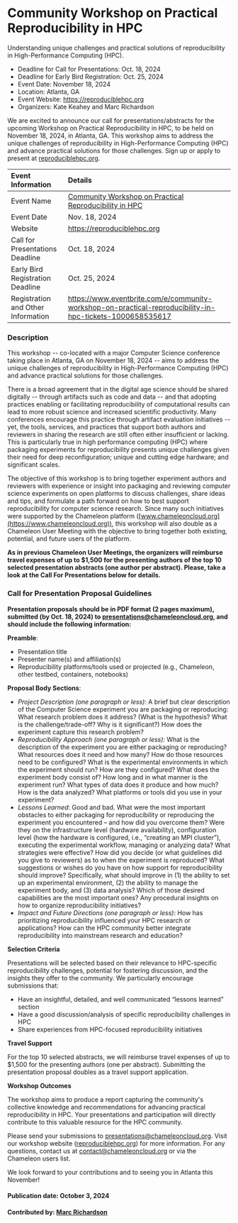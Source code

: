 # Community Workshop on Practical Reproducibility in HPC

<!-- begin deck text -->
Understanding unique challenges and practical solutions of reproducibility in High-Performance Computing (HPC).
<!-- end deck text -->

- Deadline for Call for Presentations: Oct. 18, 2024
- Deadline for Early Bird Registration: Oct. 25, 2024
- Event Date: November 18, 2024
- Location: Atlanta, GA
- Event Website: https://reproduciblehpc.org
- Organizers: Kate Keahey and Marc Richardson

We are excited to announce our call for presentations/abstracts for the upcoming Workshop on Practical Reproducibility in HPC, to be held on November 18, 2024, in Atlanta, GA.
This workshop aims to address the unique challenges of reproducibility in High-Performance Computing (HPC) and advance practical solutions for those challenges. Sign up or apply to present at [reproduciblehpc.org](https://reproduciblehpc.org).

Event Information | Details
:--- | :---			   
Event Name | [Community Workshop on Practical Reproducibility in HPC](https://reproduciblehpc.org)
Event Date| Nov. 18, 2024
Website | https://reproduciblehpc.org
Call for Presentations Deadline | Oct. 18, 2024
Early Bird Registration Deadline | Oct. 25, 2024
Registration and Other Information | https://www.eventbrite.com/e/community-workshop-on-practical-reproducibility-in-hpc-tickets-1000658535617

### Description

This workshop -- co-located with a major Computer Science conference taking place in Atlanta, GA on November 18, 2024 --  aims to address the unique challenges of reproducibility in High-Performance Computing (HPC) and advance practical solutions for those challenges.

There is a broad agreement that in the digital age science should be shared digitally -- through artifacts such as code and data -- and that adopting practices enabling or facilitating reproducibility of computational results can lead to more robust science and increased scientific productivity. Many conferences encourage this practice through artifact evaluation initiatives -- yet, the tools, services, and practices that support both authors and reviewers in sharing the research are still often either insufficient or lacking. This is particularly true in high performance computing (HPC) where packaging experiments for reproducibility presents unique challenges given their need for deep reconfiguration; unique and cutting edge hardware; and significant scales.

The objective of this workshop is to bring together experiment authors and reviewers with experience or insight into packaging and reviewing computer science experiments on open platforms to discuss challenges, share ideas and tips, and formulate a path forward on how to best support reproducibility for computer science research. Since many such initiatives were supported by the Chameleon platform ([www.chameleoncloud.org](https://www.chameleoncloud.org)), this workshop will also double as a Chameleon User Meeting with the objective to bring together both existing, potential, and future users of the platform.

**As in previous Chameleon User Meetings, the organizers will reimburse travel expenses of up to $1,500 for the presenting authors of the top 10 selected presentation abstracts (one author per abstract). Please, take a look at the Call For Presentations below for details.**

### Call for Presentation Proposal Guidelines

**Presentation proposals should be in PDF format (2 pages maximum), submitted (by Oct. 18, 2024) to presentations@chameleoncloud.org, and should include the following information:**

**Preamble**:

- Presentation title
- Presenter name(s) and affiliation(s)
- Reproducibility platforms/tools used or projected (e.g., Chameleon, other testbed, containers, notebooks)

**Proposal Body Sections**:

- *Project Description (one paragraph or less)*:
    A brief but clear description of the Computer Science experiment you are packaging or reproducing: What research problem does it address? (What is the hypothesis? What is the challenge/trade-off? Why is it significant?) How does the experiment capture this research problem? 
- *Reproducibility Approach (one paragraph or less)*:
    What is the description of the experiment you are either packaging or reproducing? What resources does it need and how many? How do those resources need to be configured? What is the experimental environments in which the experiment should run? How are they configured? What does the experiment body consist of? How long and in what manner is the experiment run? What types of data does it produce and how much? How is the data analyzed? What platforms or tools did you use in your experiment? 
- *Lessons Learned*: 
    Good and bad. What were the most important obstacles to either packaging for reproducibility or reproducing the experiment you encountered – and how did you overcome them? Were they on the infrastructure level (hardware availability), configuration level (how the hardware is configured, i.e., “creating an MPI cluster”), executing the experimental workflow, managing or analyzing data?  What strategies were effective? How did you decide (or what guidelines did you give to reviewers) as to when the experiment is reproduced? What suggestions or wishes do you have on how support for reproducibility should improve? Specifically, what should improve in (1) the ability to set up an experimental environment, (2) the ability to manage the experiment body, and (3) data analysis? Which of those desired capabilities are the most important ones? Any procedural insights on how to organize reproducibility initiatives? 
- *Impact and Future Directions (one paragraph or less)*:
    How has prioritizing reproducibility influenced your HPC research or applications? How can the HPC community better integrate reproducibility into mainstream research and education?

**Selection Criteria**

Presentations will be selected based on their relevance to HPC-specific reproducibility challenges, potential for fostering discussion, and the insights they offer to the community. We particularly encourage submissions that:
- Have an insightful, detailed, and well communicated  “lessons learned” section 
- Have a good discussion/analysis of specific reproducibility challenges in HPC
- Share experiences from HPC-focused reproducibility initiatives

**Travel Support**

For the top 10 selected abstracts, we will reimburse travel expenses of up to $1,500 for the presenting authors (one per abstract). Submitting the presentation proposal doubles as a travel support application. 

**Workshop Outcomes**

The workshop aims to produce a report capturing the community's collective knowledge and recommendations for advancing practical reproducibility in HPC. Your presentations and participation will directly contribute to this valuable resource for the HPC community.

Please send your submissions to presentations@chameleoncloud.org. Visit our workshop website ([reproduciblehpc.org](https://reproduciblehpc.org)) for more information. For any questions, contact us at contact@chameleoncloud.org or via the Chameleon users list.

We look forward to your contributions and to seeing you in Atlanta this November!

#### Publication date: October 3, 2024

#### Contributed by: [Marc Richardson](https://www.linkedin.com/in/marctrichardson/)

<!---
Publish: yes
Topics: High-Performance Computing (HPC), Reproducibility, Conferences and Workshops
--->
